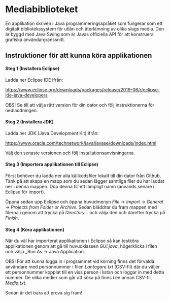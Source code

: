 # Mediabiblioteket 

En applikation skriven i Java programmeringsspråket som fungerar som ett digitalt bibliotekssystem för utlån och återlämning 
av olika slags media. Den är byggd med Java Swing som är Javas officiella API för att konstruera grafiska användargränssnitt.  



## Instruktioner för att kunna köra applikationen


#### Steg 1 (Installera Eclipse) 

Ladda ner Eclipse IDE ifrån:

https://www.eclipse.org/downloads/packages/release/2019-06/r/eclipse-ide-java-developers 

OBS! Se till att välja rätt version för din dator och följ instruktionerna för nedladdningen. 



#### Steg 2 (Installera JDK)

Ladda ner JDK (Java Development Kit) ifrån: 

https://www.oracle.com/technetwork/java/javase/downloads/index.html

Välj den senaste versionen och följ installationsanvisningarna. 



#### Steg 3 (Importera applikationen till Eclipse)

Först behöver du ladda ner alla källkodsfiler lokalt till din dator från Github. 
Tänk på att skapa en mapp som du sedan lägger samtliga filer du har laddat ner i denna mappen. 
Döp denna till ett lämpligt namn (används senare i Eclipse för import).  


Öppna sedan upp Eclipse och öppna huvudmenyn _File_ -> _Import_ -> _General_ -> _Projects from Folder or Archive_. 
Sedan bläddrar du fram mappen med filerna i genom att trycka på _Directory..._ och välja den och därefter trycka på _Finish_. 



#### Steg 4 (Köra applikationen)

När du väl har importerat applikationen i Eclipse så kan testköra applikationen genom att gå till huvudklassen _GUI.java_,
högerklicka i filen och välja _Run As -> Java Application. 



OBS! För att kunna logga in i programmet vid körning finns det förvalda användare med personnummer i filen _Lantagare.txt_
(CSV-fil) där du väljer ett personnummer kopplat till en viss person i listan och loggar in med detta nummer. 
De olika medier som går att söka på finns i en annan CSV-fil, _Media.txt_. 



Sedan är det bara att prova sig fram!










